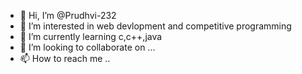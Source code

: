 - 👋 Hi, I’m @Prudhvi-232
- 👀 I’m interested in web devlopment and competitive programming
- 🌱 I’m currently learning c,c++,java
- 💞️ I’m looking to collaborate on ...
- 📫 How to reach me ..

<!---
Prudhvi-232/Prudhvi-232 is a ✨ special ✨ repository because its `README.md` (this file) appears on your GitHub profile.
You can click the Preview link to take a look at your changes.
--->

